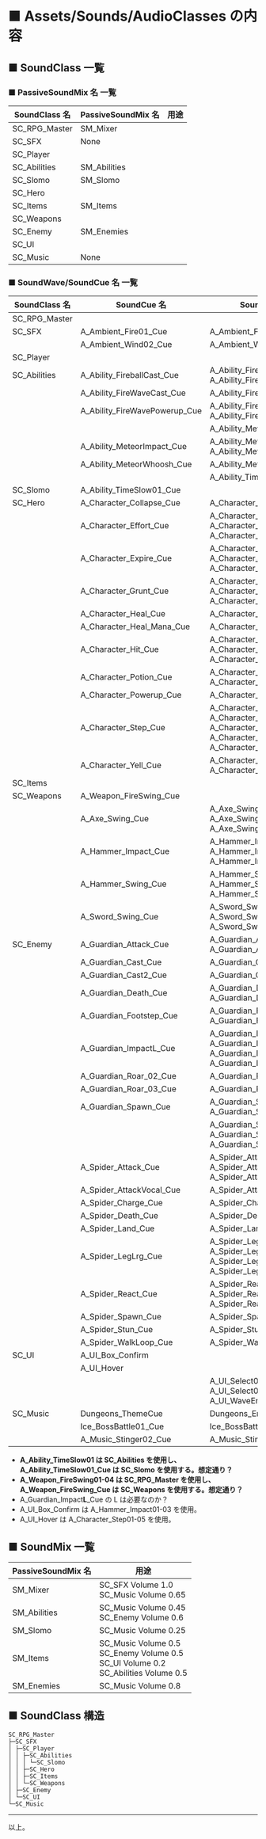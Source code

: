 # ■ Assets/Sounds/AudioClasses の内容

## ■ SoundClass 一覧
### ■ PassiveSoundMix 名 一覧
| SoundClass 名 | PassiveSoundMix 名 | 用途 |
| ----- | ----- | ----- |
| SC_RPG_Master | SM_Mixer | |
| SC_SFX | None | |
| SC_Player | | |
| SC_Abilities | SM_Abilities | |
| SC_Slomo | SM_Slomo | |
| SC_Hero | | |
| SC_Items | SM_Items | |
| SC_Weapons | | |
| SC_Enemy | SM_Enemies | |
| SC_UI | | |
| SC_Music | None | |

### ■ SoundWave/SoundCue 名 一覧
| SoundClass 名 | SoundCue 名 | SoundWave 名 |
| ----- | ----- | ----- |
| SC_RPG_Master | |
| SC_SFX | A_Ambient_Fire01_Cue | A_Ambient_Fire01 |
| | A_Ambient_Wind02_Cue | A_Ambient_Wind02 |
| SC_Player | |
| SC_Abilities | A_Ability_FireballCast_Cue | A_Ability_FireBallCast01<br>A_Ability_FireBallCast02 |
| | A_Ability_FireWaveCast_Cue | A_Ability_FireWaveCast01 |
| | A_Ability_FireWavePowerup_Cue | A_Ability_FireWavePowerup_01<br>A_Ability_FireWavePowerup_02 |
| | | A_Ability_MeteorCast01 |
| | A_Ability_MeteorImpact_Cue | A_Ability_MeteorImpact01<br>A_Ability_MeteorImpact02 |
| | A_Ability_MeteorWhoosh_Cue | A_Ability_MeteorWhoosh_01 |
| | | A_Ability_TimeSlow01 |
| SC_Slomo | A_Ability_TimeSlow01_Cue | |
| SC_Hero | A_Character_Collapse_Cue | A_Character_Collapse01 |
| | A_Character_Effort_Cue | A_Character_Effort01<br>A_Character_Effort03<br>A_Character_Effort04 |
| | A_Character_Expire_Cue | A_Character_Expire01<br>A_Character_Expire02<br>A_Character_Expire03 |
| | A_Character_Grunt_Cue | A_Character_Grunt01<br>A_Character_Grunt02<br>A_Character_Grunt03 |
| | A_Character_Heal_Cue | A_Character_Heal01 |
| | A_Character_Heal_Mana_Cue | A_Character_Heal01_Mana |
| | A_Character_Hit_Cue | A_Character_Hit01<br>A_Character_Hit02<br>A_Character_Hit03 |
| | A_Character_Potion_Cue | A_Character_Potion01<br>A_Character_Potion02 |
| | A_Character_Powerup_Cue | A_Character_Powerup01 |
| | A_Character_Step_Cue | A_Character_Step01<br>A_Character_Step02<br>A_Character_Step03<br>A_Character_Step04<br>A_Character_Step05 |
| | A_Character_Yell_Cue | A_Character_Yell01<br>A_Character_Yell02 |
| SC_Items | |
| SC_Weapons | A_Weapon_FireSwing_Cue | |
| | A_Axe_Swing_Cue | A_Axe_Swing01<br>A_Axe_Swing02<br>A_Axe_Swing03 |
| | A_Hammer_Impact_Cue | A_Hammer_Impact01<br>A_Hammer_Impact02<br>A_Hammer_Impact03 |
| | A_Hammer_Swing_Cue | A_Hammer_Swing01<br>A_Hammer_Swing02<br>A_Hammer_Swing03 |
| | A_Sword_Swing_Cue | A_Sword_Swing01<br>A_Sword_Swing02<br>A_Sword_Swing03 |
| SC_Enemy | A_Guardian_Attack_Cue | A_Guardian_Attack01<br>A_Guardian_Attack02 |
| | A_Guardian_Cast_Cue | A_Guardian_Cast01 |
| | A_Guardian_Cast2_Cue | A_Guardian_Cast03 |
| | A_Guardian_Death_Cue | A_Guardian_Death01<br>A_Guardian_Death02 |
| | A_Guardian_Footstep_Cue | A_Guardian_Footstep01<br>A_Guardian_Footstep02 |
| | A_Guardian_ImpactL_Cue | A_Guardian_Impact01<br>A_Guardian_Impact02<br>A_Guardian_Impact03<br>A_Guardian_Impact04 |
| | A_Guardian_Roar_02_Cue | A_Guardian_Roar02 |
| | A_Guardian_Roar_03_Cue | A_Guardian_Roar03 |
| | A_Guardian_Spawn_Cue | A_Guardian_Spawn01<br>A_Guardian_Spawn02 |
| | | A_Guardian_Swin01<br>A_Guardian_Swin02<br>A_Guardian_Swin03 |
| | A_Spider_Attack_Cue | A_Spider_Attack01<br>A_Spider_Attack02<br>A_Spider_Attack03 |
| | A_Spider_AttackVocal_Cue | A_Spider_Attack04 |
| | A_Spider_Charge_Cue | A_Spider_Charge01 |
| | A_Spider_Death_Cue | A_Spider_Death01 |
| | A_Spider_Land_Cue | A_Spider_Land01 |
| | A_Spider_LegLrg_Cue | A_Spider_LegLrg01<br>A_Spider_LegLrg02<br>A_Spider_LegLrg03<br>A_Spider_LegLrg04 |
| | A_Spider_React_Cue | A_Spider_React01<br>A_Spider_React02<br>A_Spider_React03 |
| | A_Spider_Spawn_Cue | A_Spider_Spawn01 |
| | A_Spider_Stun_Cue | A_Spider_Stun01 |
| | A_Spider_WalkLoop_Cue | A_Spider_WalkLoop02 |
| SC_UI | A_UI_Box_Confirm | |
| | A_UI_Hover | |
| | | A_UI_Select01<br>A_UI_Select02<br>A_UI_WaveEnd |
| SC_Music | Dungeons_ThemeCue | Dungeons_EndBossBattle |
| | Ice_BossBattle01_Cue | Ice_BossBattle01 |
| | A_Music_Stinger02_Cue | A_Music_Stinger02 |

* **A_Ability_TimeSlow01 は SC_Abilities を使用し、 A_Ability_TimeSlow01_Cue は SC_Slomo を使用する。想定通り？**
* **A_Weapon_FireSwing01-04 は SC_RPG_Master を使用し、 A_Weapon_FireSwing_Cue は SC_Weapons を使用する。想定通り？**
* A_Guardian_Impact**L**_Cue の L は必要なのか？
* A_UI_Box_Confirm は A_Hammer_Impact01-03 を使用。
* A_UI_Hover は A_Character_Step01-05 を使用。

## ■ SoundMix 一覧
| PassiveSoundMix 名 | 用途 |
| ----- | ----- |
| SM_Mixer | SC_SFX Volume 1.0<br>SC_Music Volume 0.65 |
| SM_Abilities | SC_Music Volume 0.45<br>SC_Enemy Volume 0.6 |
| SM_Slomo | SC_Music Volume 0.25 |
| SM_Items | SC_Music Volume 0.5<br>SC_Enemy Volume 0.5<br>SC_UI Volume 0.2<br>SC_Abilities Volume 0.5 |
| SM_Enemies | SC_Music Volume 0.8 |

## ■ SoundClass 構造
```
SC_RPG_Master
├─SC_SFX
│ ├─SC_Player
│ │ ├─SC_Abilities
│ │ │ └─SC_Slomo
│ │ ├─SC_Hero
│ │ ├─SC_Items
│ │ └─SC_Weapons
│ ├─SC_Enemy
│ └─SC_UI
└─SC_Music
```

----
以上。
